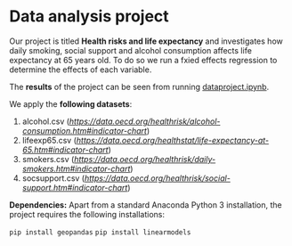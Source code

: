 # Data analysis project

Our project is titled **Health risks and life expectancy** and investigates how daily smoking, social support and alcohol consumption affects life expectancy at 65 years old. To do so we run a fxied effects regression to determine the effects of each variable. 

The **results** of the project can be seen from running [dataproject.ipynb](dataproject.ipynb).

We apply the **following datasets**:

1. alcohol.csv (*https://data.oecd.org/healthrisk/alcohol-consumption.htm#indicator-chart*) 
1. lifeexp65.csv (*https://data.oecd.org/healthstat/life-expectancy-at-65.htm#indicator-chart*)
1. smokers.csv (*https://data.oecd.org/healthrisk/daily-smokers.htm#indicator-chart*)
1. socsupport.csv (*https://data.oecd.org/healthrisk/social-support.htm#indicator-chart*)

**Dependencies:** Apart from a standard Anaconda Python 3 installation, the project requires the following installations:

``pip install geopandas``
``pip install linearmodels``
